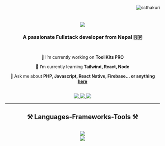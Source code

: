 <p align="right"> <img src="https://komarev.com/ghpvc/?username=scthakuri&label=Views&color=blue&style=plastic" alt="scthakuri" /> </p>

<h1 align="center">
    <img src="https://readme-typing-svg.herokuapp.com/?font=Righteous&size=35&center=true&vCenter=true&width=500&height=70&duration=4000&lines=Hi+There!+👋;+I'm+Suresh+Chand!;" />
</h1>

<h3 align="center">A passionate Fullstack developer from Nepal 🇳🇵</h3>

<br/>

<div align="center">
 
 🔭 I’m currently working on **Tool Kits PRO**
 
 🌱 I’m currently learning **Tailwind, React, Node**

 💬 Ask me about **PHP, Javascript, React Native, Firebase... or anything [here](https://github.com/scthakuri/scthakuri/issues)**
 
 </div>

 <br/>
 
<div align="center"> 
  <a href="mailto:scthakuri12a@gmail.com">
    <img src="https://img.shields.io/badge/Gmail-c71610?style=for-the-badge&logo=gmail&logoColor=red" />
  </a>
  <a href="https://www.linkedin.com/in/scthakuri/" target="_blank">
    <img src="https://img.shields.io/badge/LinkedIn-0077B5?style=for-the-badge&logo=linkedin&logoColor=white" target="_blank" />
  </a>
  <a href="https://sureshchand.com.np" target="_blank">
     <img src="https://img.shields.io/badge/Portfolio-009688?style=for-the-badge&logo=todoist&logoColor=white" target="_blank" />
  </a>
</div>

 <hr/>
 
<h2 align="center">⚒️ Languages-Frameworks-Tools ⚒️</h2>
<br/>
<div align="center">
    <img src="https://skillicons.dev/icons?i=php,wordpress,laravel,github,javascript,typescript,express,firebase,c,cpp" /><br>
    <img src="https://skillicons.dev/icons?i=react,nextjs,bootstrap,mysql,html,css,vscode,git" />
</div>
